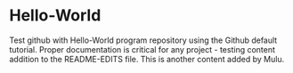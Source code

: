 # Hello-World
Test github with Hello-World program repository using the Github default tutorial. 
Proper documentation is critical for any project - testing content addition to the README-EDITS file.
This is another content added by Mulu.
